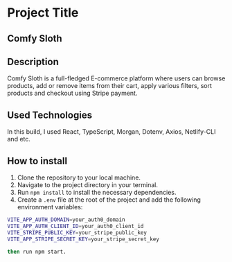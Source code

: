 # Project Title

## Comfy Sloth

## Description

Comfy Sloth is a full-fledged E-commerce platform where users can browse products, add or remove items from their cart, apply various filters, sort products and checkout using Stripe payment.

## Used Technologies

In this build, I used React, TypeScript, Morgan, Dotenv, Axios, Netlify-CLI and etc.

## How to install

1. Clone the repository to your local machine.
2. Navigate to the project directory in your terminal.
3. Run `npm install` to install the necessary dependencies.
4. Create a `.env` file at the root of the project and add the following environment variables:

```bash
VITE_APP_AUTH_DOMAIN=your_auth0_domain
VITE_APP_AUTH_CLIENT_ID=your_auth0_client_id
VITE_STRIPE_PUBLIC_KEY=your_stripe_public_key
VITE_APP_STRIPE_SECRET_KEY=your_stripe_secret_key

then run npm start.
```
